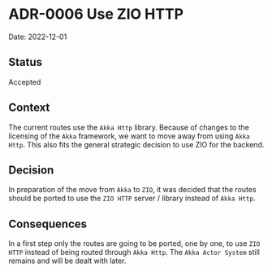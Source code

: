 # ADR-0006 Use ZIO HTTP

Date: 2022-12-01

## Status

Accepted

## Context

The current routes use the `Akka Http` library. 
Because of changes to the licensing of the `Akka` framework, 
we want to move away from using `Akka Http`. 
This also fits the general strategic decision to use ZIO for the backend.

## Decision

In preparation of the move from `Akka` to `ZIO`, 
it was decided that the routes should be ported to use the `ZIO HTTP` server / library instead of `Akka Http`.

## Consequences

In a first step only the routes are going to be ported, one by one, 
to use `ZIO HTTP` instead of being routed through `Akka Http`. 
The `Akka Actor System` still remains and will be dealt with later.

